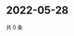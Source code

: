 # 2022-05-28

共 0 条

<!-- BEGIN WEIBO -->
<!-- 最后更新时间 Sat May 28 2022 12:22:03 GMT+0800 (China Standard Time) -->

<!-- END WEIBO -->
